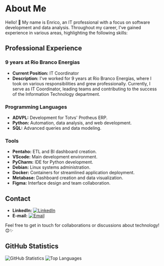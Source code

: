 # About Me

Hello! 👋 My name is Enrico, an IT professional with a focus on software development and data analysis. Throughout my career, I've gained experience in various areas, highlighting the following skills:

## Professional Experience

### 9 years at Rio Branco Energias

- **Current Position:** IT Coordinator
- **Description:** I've worked for 9 years at Rio Branco Energias, where I took on various responsibilities and grew professionally. Currently, I serve as IT Coordinator, leading teams and contributing to the success of the Information Technology department.

### Programming Languages

- **ADVPL:** Development for Totvs' Protheus ERP.
- **Python:** Automation, data analysis, and web development.
- **SQL:** Advanced queries and data modeling.

### Tools

- **Pentaho:** ETL and BI dashboard creation.
- **VScode:** Main development environment.
- **PyCharm:** IDE for Python development.
- **Debian:** Linux systems administration.
- **Docker:** Containers for streamlined application deployment.
- **Metabase:** Dashboard creation and data visualization.
- **Figma:** Interface design and team collaboration.

## Contact

- **LinkedIn:** [![LinkedIn](https://img.shields.io/badge/LinkedIn-Connect-blue)](https://www.linkedin.com/in/enrico-augusto-42072618b/)
- **E-mail:** [![Email](https://img.shields.io/badge/E-mail-Contact-red)](mailto:enricoasc@gmail.com)

Feel free to get in touch for collaborations or discussions about technology! 😊✨

## GitHub Statistics

![GitHub Statistics](https://github-readme-stats.vercel.app/api?username=Enrico&theme=tokyonight&show_icons=true&hide_border=false&count_private=true)
![Top Languages](https://github-readme-stats.vercel.app/api/top-langs/?username=Enrico&theme=tokyonight&show_icons=true&hide_border=false&layout=compact)

<!--
**enricoasc/enricoasc** is a ✨ _special_ ✨ repository because its `README.md` (this file) appears on your GitHub profile.

Here are some ideas to get you started:

- 🔭 I’m currently working on ...
- 🌱 I’m currently learning ...
- 👯 I’m looking to collaborate on ...
- 🤔 I’m looking for help with ...
- 💬 Ask me about ...
- 📫 How to reach me: ...
- 😄 Pronouns: ...
- ⚡ Fun fact: ...
-->
